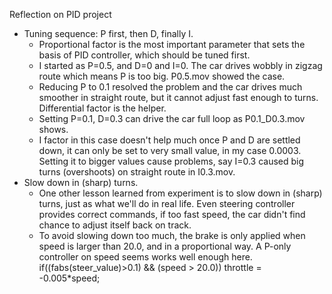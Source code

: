 Reflection on PID project

* Tuning sequence: P first, then D, finally I. 
	* Proportional factor is the most important parameter that sets the basis of PID controller, which should be tuned first. 
	* I started as P=0.5, and D=0 and I=0. The car drives wobbly in zigzag route which means P is too big. P0.5.mov showed the case.
	* Reducing P to 0.1 resolved the problem and the car drives much smoother in straight route, but it cannot adjust fast enough to turns. Differential factor is the helper.
	* Setting P=0.1, D=0.3 can drive the car full loop as P0.1_D0.3.mov shows. 
	* I factor in this case doesn't help much once P and D are settled down, it can only be set to very small value, in my case 0.0003. Setting it to bigger values cause problems, say I=0.3 caused big turns (overshoots) on straight route in I0.3.mov.
* Slow down in (sharp) turns. 
	* One other lesson learned from experiment is to slow down in (sharp) turns, just as what we'll do in real life. Even steering controller provides correct commands, if too fast speed, the car didn't find chance to adjust itself back on track. 
	* To avoid slowing down too much, the brake is only applied when speed is larger than 20.0, and in a proportional way. A P-only controller on speed seems works well enough here. 
		         if((fabs(steer_value)>0.1) && (speed > 20.0))
		  	            throttle = -0.005*speed;